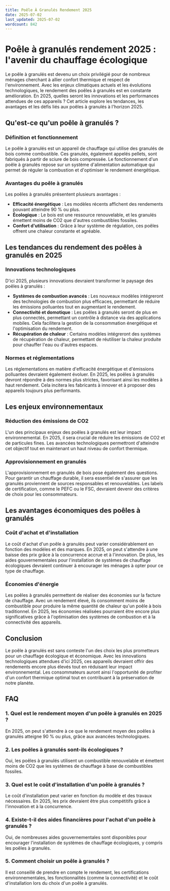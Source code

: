 ```yaml
---
title: Poêle À Granulés Rendement 2025
date: 2025-07-02
last_updated: 2025-07-02
wordcount: 842
---
```


# Poêle à granulés rendement 2025 : l'avenir du chauffage écologique

Le poêle à granulés est devenu un choix privilégié pour de nombreux ménages cherchant à allier confort thermique et respect de l'environnement. Avec les enjeux climatiques actuels et les évolutions technologiques, le rendement des poêles à granulés est en constante amélioration. En 2025, quelles seront les innovations et les performances attendues de ces appareils ? Cet article explore les tendances, les avantages et les défis liés aux poêles à granulés à l'horizon 2025.

## Qu'est-ce qu'un poêle à granulés ?

### Définition et fonctionnement

Le poêle à granulés est un appareil de chauffage qui utilise des granulés de bois comme combustible. Ces granulés, également appelés pellets, sont fabriqués à partir de sciure de bois compressée. Le fonctionnement d'un poêle à granulés repose sur un système d'alimentation automatique qui permet de réguler la combustion et d'optimiser le rendement énergétique.

### Avantages du poêle à granulés

Les poêles à granulés présentent plusieurs avantages :

- **Efficacité énergétique** : Les modèles récents affichent des rendements pouvant atteindre 90 % ou plus.
- **Écologique** : Le bois est une ressource renouvelable, et les granulés émettent moins de CO2 que d'autres combustibles fossiles.
- **Confort d'utilisation** : Grâce à leur système de régulation, ces poêles offrent une chaleur constante et agréable.

## Les tendances du rendement des poêles à granulés en 2025

### Innovations technologiques

D'ici 2025, plusieurs innovations devraient transformer le paysage des poêles à granulés :

- **Systèmes de combustion avancés** : Les nouveaux modèles intégreront des technologies de combustion plus efficaces, permettant de réduire les émissions polluantes tout en augmentant le rendement.
- **Connectivité et domotique** : Les poêles à granulés seront de plus en plus connectés, permettant un contrôle à distance via des applications mobiles. Cela facilitera la gestion de la consommation énergétique et l'optimisation du rendement.
- **Récupération de chaleur** : Certains modèles intégreront des systèmes de récupération de chaleur, permettant de réutiliser la chaleur produite pour chauffer l'eau ou d'autres espaces.

### Normes et réglementations

Les réglementations en matière d'efficacité énergétique et d'émissions polluantes devraient également évoluer. En 2025, les poêles à granulés devront répondre à des normes plus strictes, favorisant ainsi les modèles à haut rendement. Cela incitera les fabricants à innover et à proposer des appareils toujours plus performants.

## Les enjeux environnementaux

### Réduction des émissions de CO2

L'un des principaux enjeux des poêles à granulés est leur impact environnemental. En 2025, il sera crucial de réduire les émissions de CO2 et de particules fines. Les avancées technologiques permettront d'atteindre cet objectif tout en maintenant un haut niveau de confort thermique.

### Approvisionnement en granulés

L'approvisionnement en granulés de bois pose également des questions. Pour garantir un chauffage durable, il sera essentiel de s'assurer que les granulés proviennent de sources responsables et renouvelables. Les labels de certification, comme le PEFC ou le FSC, devraient devenir des critères de choix pour les consommateurs.

## Les avantages économiques des poêles à granulés

### Coût d'achat et d'installation

Le coût d'achat d'un poêle à granulés peut varier considérablement en fonction des modèles et des marques. En 2025, on peut s'attendre à une baisse des prix grâce à la concurrence accrue et à l'innovation. De plus, les aides gouvernementales pour l'installation de systèmes de chauffage écologiques devraient continuer à encourager les ménages à opter pour ce type de chauffage.

### Économies d'énergie

Les poêles à granulés permettent de réaliser des économies sur la facture de chauffage. Avec un rendement élevé, ils consomment moins de combustible pour produire la même quantité de chaleur qu'un poêle à bois traditionnel. En 2025, les économies réalisées pourraient être encore plus significatives grâce à l'optimisation des systèmes de combustion et à la connectivité des appareils.

## Conclusion

Le poêle à granulés est sans conteste l'un des choix les plus prometteurs pour un chauffage écologique et économique. Avec les innovations technologiques attendues d'ici 2025, ces appareils devraient offrir des rendements encore plus élevés tout en réduisant leur impact environnemental. Les consommateurs auront ainsi l'opportunité de profiter d'un confort thermique optimal tout en contribuant à la préservation de notre planète.

## FAQ

### 1. Quel est le rendement moyen d'un poêle à granulés en 2025 ?

En 2025, on peut s'attendre à ce que le rendement moyen des poêles à granulés atteigne 90 % ou plus, grâce aux avancées technologiques.

### 2. Les poêles à granulés sont-ils écologiques ?

Oui, les poêles à granulés utilisent un combustible renouvelable et émettent moins de CO2 que les systèmes de chauffage à base de combustibles fossiles.

### 3. Quel est le coût d'installation d'un poêle à granulés ?

Le coût d'installation peut varier en fonction du modèle et des travaux nécessaires. En 2025, les prix devraient être plus compétitifs grâce à l'innovation et à la concurrence.

### 4. Existe-t-il des aides financières pour l'achat d'un poêle à granulés ?

Oui, de nombreuses aides gouvernementales sont disponibles pour encourager l'installation de systèmes de chauffage écologiques, y compris les poêles à granulés.

### 5. Comment choisir un poêle à granulés ?

Il est conseillé de prendre en compte le rendement, les certifications environnementales, les fonctionnalités (comme la connectivité) et le coût d'installation lors du choix d'un poêle à granulés.